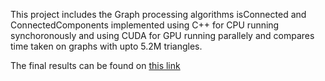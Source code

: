 This project includes the Graph processing algorithms isConnected and ConnectedComponents implemented using C++ for CPU running synchoronously and using CUDA for GPU running parallely and compares time taken on graphs with upto 5.2M triangles.

The final results can be found on [this link](https://drive.google.com/file/d/13dJoRvLMJQUfVals-bkXeEUDkmbs5cYZ/view?usp=sharing)
